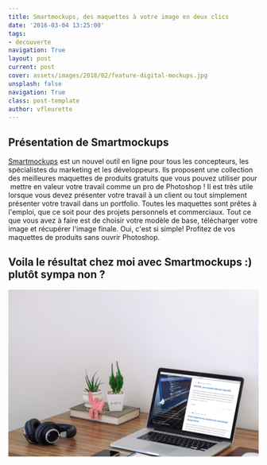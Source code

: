 ```yaml
---
title: Smartmockups, des maquettes à votre image en deux clics
date: '2016-03-04 13:25:00'
tags:
- decouverte
navigation: True
layout: post
current: post
cover: assets/images/2018/02/feature-digital-mockups.jpg
unsplash: false
navigation: True
class: post-template
author: vfleurette
---
```


## Présentation de Smartmockups

[Smartmockups](http://smartmockups.com/) est un nouvel outil en ligne pour tous les concepteurs, les spécialistes du marketing et les développeurs. Ils proposent une collection des meilleures maquettes de produits gratuits que vous pouvez utiliser pour  mettre en valeur votre travail comme un pro de Photoshop ! Il est très utile lorsque vous devez présenter votre travail à un client ou tout simplement présenter votre travail dans un portfolio. Toutes les maquettes sont prêtes à l'emploi, que ce soit pour des projets personnels et commerciaux. Tout ce que vous avez à faire est de choisir votre modèle de base, télécharger votre image et récupérer l'image finale. 
Oui, c'est si simple! 
Profitez de vos maquettes de produits sans ouvrir Photoshop.

## Voila le résultat chez moi avec Smartmockups :) plutôt sympa non ?

![smartmockups](/assets/images/2018/02/smartmockups.png)